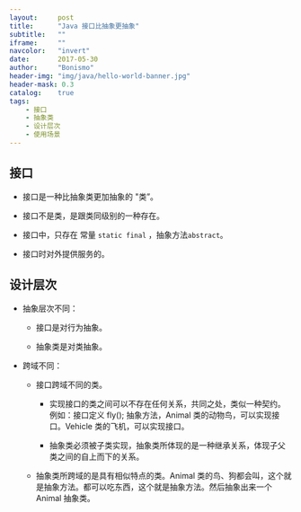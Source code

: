```yaml
---
layout:     post
title:      "Java 接口比抽象更抽象"
subtitle:   ""
iframe:     ""
navcolor:   "invert"
date:       2017-05-30
author:     "Bonismo"
header-img: "img/java/hello-world-banner.jpg"
header-mask: 0.3
catalog:    true
tags:
    - 接口
    - 抽象类
    - 设计层次
    - 使用场景
---
```


## 接口

- 接口是一种比抽象类更加抽象的 "类”。

- 接口不是类，是跟类同级别的一种存在。

- 接口中，只存在 常量 `static final` ，抽象方法`abstract`。

- 接口时对外提供服务的。

## 设计层次

- 抽象层次不同：

    - 接口是对行为抽象。

    - 抽象类是对类抽象。

- 跨域不同：

    - 接口跨域不同的类。

        - 实现接口的类之间可以不存在任何关系，共同之处，类似一种契约。例如：接口定义 fly(); 抽象方法，Animal 类的动物鸟，可以实现接口。Vehicle 类的飞机，可以实现接口。


        - 抽象类必须被子类实现，抽象类所体现的是一种继承关系，体现子父类之间的自上而下的关系。

    - 抽象类所跨域的是具有相似特点的类。Animal 类的鸟、狗都会叫，这个就是抽象方法。都可以吃东西，这个就是抽象方法。然后抽象出来一个 Animal 抽象类。


